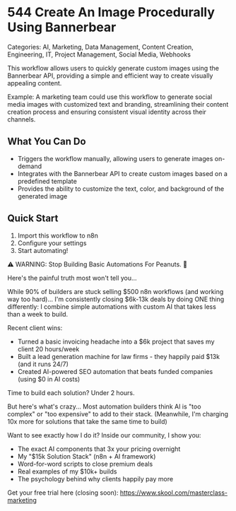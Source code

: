 # 544 Create An Image Procedurally Using Bannerbear

Categories: AI, Marketing, Data Management, Content Creation, Engineering, IT, Project Management, Social Media, Webhooks

This workflow allows users to quickly generate custom images using the Bannerbear API, providing a simple and efficient way to create visually appealing content.

Example: A marketing team could use this workflow to generate social media images with customized text and branding, streamlining their content creation process and ensuring consistent visual identity across their channels.

## What You Can Do
- Triggers the workflow manually, allowing users to generate images on-demand
- Integrates with the Bannerbear API to create custom images based on a predefined template
- Provides the ability to customize the text, color, and background of the generated image

## Quick Start
1. Import this workflow to n8n
2. Configure your settings
3. Start automating!

⚠️ WARNING: Stop Building Basic Automations For Peanuts. 🚫

Here's the painful truth most won't tell you...

While 90% of builders are stuck selling $500 n8n workflows (and working way too hard)...
I'm consistently closing $6k-13k deals by doing ONE thing differently:
I combine simple automations with custom AI that takes less than a week to build.

Recent client wins:
* Turned a basic invoicing headache into a $6k project that saves my client 20 hours/week
* Built a lead generation machine for law firms - they happily paid $13k (and it runs 24/7)
* Created AI-powered SEO automation that beats funded companies (using $0 in AI costs)

Time to build each solution? Under 2 hours.

But here's what's crazy...
Most automation builders think AI is "too complex" or "too expensive" to add to their stack.
(Meanwhile, I'm charging 10x more for solutions that take the same time to build)

Want to see exactly how I do it?
Inside our community, I show you:
* The exact AI components that 3x your pricing overnight
* My "$15k Solution Stack" (n8n + AI framework)
* Word-for-word scripts to close premium deals
* Real examples of my $10k+ builds
* The psychology behind why clients happily pay more

Get your free trial here (closing soon): https://www.skool.com/masterclass-marketing
